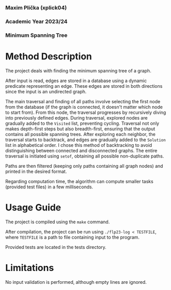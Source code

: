 ### Maxim Plička (xplick04)
### Academic Year 2023/24
### Minimum Spanning Tree

# Method Description
The project deals with finding the minimum spanning tree of a graph.

After input is read, edges are stored in a database using a dynamic predicate representing an edge. These edges are stored in both directions since the input is an undirected graph.

The main traversal and finding of all paths involve selecting the first node from the database (if the graph is connected, it doesn't matter which node to start from). From this node, the traversal progresses by recursively diving into previously defined edges. During traversal, explored nodes are gradually added to the `Visited` list, preventing cycling. Traversal not only makes depth-first steps but also breadth-first, ensuring that the output contains all possible spanning trees. After exploring each neighbor, the traversal starts to backtrack, and edges are gradually added to the `Solution` list in alphabetical order. I chose this method of backtracking to avoid distinguishing between connected and disconnected graphs. The entire traversal is initiated using `setof`, obtaining all possible non-duplicate paths.

Paths are then filtered (keeping only paths containing all graph nodes) and printed in the desired format.

Regarding computation time, the algorithm can compute smaller tasks (provided test files) in a few milliseconds.

# Usage Guide
The project is compiled using the `make` command.

After compilation, the project can be run using `./flp23-log < TESTFILE`, where `TESTFILE` is a path to file containing input to the program.

Provided tests are located in the tests directory.

# Limitations
No input validation is performed, although empty lines are ignored.
